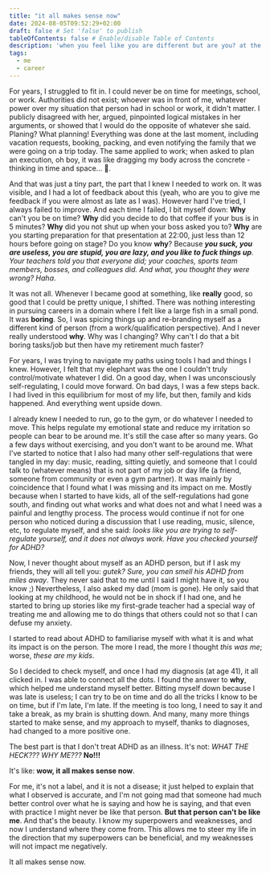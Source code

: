 ```yaml
---
title: "it all makes sense now"
date: 2024-08-05T09:52:29+02:00
draft: false # Set 'false' to publish
tableOfContents: false # Enable/disable Table of Contents
description: 'when you feel like you are different but are you? at the end, everyone is different'
tags:
  - me
  - career
---
```


For years, I struggled to fit in. I could never be on time for meetings, school, or work. Authorities did not exist; whoever was in front of me, whatever power over my situation that person had in school or work, it didn't matter. I publicly disagreed with her, argued, pinpointed logical mistakes in her arguments, or showed that I would do the opposite of whatever she said. Planing? What planning! Everything was done at the last moment, including vacation requests, booking, packing, and even notifying the family that we were going on a trip today. The same applied to work; when asked to plan an execution, oh boy, it was like dragging my body across the concrete - thinking in time and space... 🤯.

And that was just a tiny part, the part that I knew I needed to work on. It was visible, and I had a lot of feedback about this (yeah, who are you to give me feedback if you were almost as late as I was). However hard I've tried, I always failed to improve. And each time I failed, I bit myself down: **Why** can't you be on time? **Why** did you decide to do that coffee if your bus is in 5 minutes? **Why** did you not shut up when your boss asked you to? **Why** are you starting preparation for that presentation at 22:00, just less than 12 hours before going on stage? Do you know **why**? Because ***you suck, you are useless, you are stupid, you are lazy, and you like to fuck things up***. *Your teachers told you that everyone did; your coaches, sports team members, bosses, and colleagues did. And what, you thought they were wrong? Haha*.

It was not all. Whenever I became good at something, like **really** good, so good that I could be pretty unique, I shifted. There was nothing interesting in pursuing careers in a domain where I felt like a large fish in a small pond. It was **boring**. So, I was spicing things up and re-branding myself as a different kind of person (from a work/qualification perspective). And I never really understood **why**. Why was I changing? Why can't I do that a bit boring tasks/job but then have my retirement much faster?

For years, I was trying to navigate my paths using tools I had and things I knew. However, I felt that my elephant was the one I couldn't truly control/motivate whatever I did. On a good day, when I was unconsciously self-regulating, I could move forward. On bad days, I was a few steps back. I had lived in this equilibrium for most of my life, but then, family and kids happened. And everything went upside down.

I already knew I needed to run, go to the gym, or do whatever I needed to move. This helps regulate my emotional state and reduce my irritation so people can bear to be around me. It's still the case after so many years. Go a few days without exercising, and you don't want to be around me. What I've started to notice that I also had many other self-regulations that were tangled in my day: music, reading, sitting quietly, and someone that I could talk to (whatever means) that is not part of my job or day life (a friend, someone from community or even a gym partner). It was mainly by coincidence that I found what I was missing and its impact on me. Mostly because when I started to have kids, all of the self-regulations had gone south, and finding out what works and what does not and what I need was a painful and lengthy process. The process would continue if not for one person who noticed during a discussion that I use reading, music, silence, etc, to regulate myself, and she said: *looks like you are trying to self-regulate yourself, and it does not always work. Have you checked yourself for ADHD?*

Now, I never thought about myself as an ADHD person, but if I ask my friends, they will all tell you: *gutek? Sure, you can smell his ADHD from miles away*. They never said that to me until I said I might have it, so you know ;) Nevertheless, I also asked my dad (mom is gone). He only said that looking at my childhood, he would not be in shock if I had one, and he started to bring up stories like my first-grade teacher had a special way of treating me and allowing me to do things that others could not so that I can defuse my anxiety.

I started to read about ADHD to familiarise myself with what it is and what its impact is on the person. The more I read, the more I thought *this was me*; worse, *these are my kids*.

So I decided to check myself, and once I had my diagnosis (at age 41), it all clicked in. I was able to connect all the dots. I found the answer to **why**, which helped me understand myself better. Bitting myself down because I was late is useless; I can try to be on time and do all the tricks I know to be on time, but if I'm late, I'm late. If the meeting is too long, I need to say it and take a break, as my brain is shutting down. And many, many more things started to make sense, and my approach to myself, thanks to diagnoses, had changed to a more positive one.

The best part is that I don't treat ADHD as an illness. It's not: *WHAT THE HECK??? WHY ME???* **No!!!**

It's like: **wow, it all makes sense now**.

For me, it's not a label, and it is not a disease; it just helped to explain that what I observed is accurate, and I'm not going mad that someone had much better control over what he is saying and how he is saying, and that even with practice I might never be like that person. **But that person can't be like me**. And that's the beauty. I know my superpowers and weaknesses, and now I understand where they come from. This allows me to steer my life in the direction that my superpowers can be beneficial, and my weaknesses will not impact me negatively.

It all makes sense now.